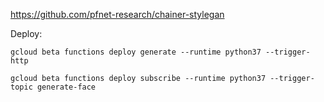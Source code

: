 https://github.com/pfnet-research/chainer-stylegan

Deploy:

```
gcloud beta functions deploy generate --runtime python37 --trigger-http
```

```
gcloud beta functions deploy subscribe --runtime python37 --trigger-topic generate-face
```
